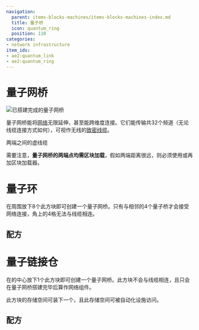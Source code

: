 ```yaml
---
navigation:
  parent: items-blocks-machines/items-blocks-machines-index.md
  title: 量子桥
  icon: quantum_ring
  position: 110
categories:
- network infrastructure
item_ids:
- ae2:quantum_link
- ae2:quantum_ring
---
```


# 量子网桥

![已搭建完成的量子网桥](../assets/diagrams/quantum_bridge_demonstration.png)

量子网桥能将[网络](../ae2-mechanics/me-network-connections.md)无限延伸，甚至能跨维度连接。它们能传输共32个频道（无论线缆连接方式如何），可视作无线的[致密线缆](cables.md#致密线缆)。

<GameScene zoom="4" background="transparent">
  <ImportStructure src="../assets/assemblies/quantum_bridge_internal_structure_1.snbt" />
  <IsometricCamera yaw="195" pitch="30" />
</GameScene>

<GameScene zoom="4" background="transparent">
  <ImportStructure src="../assets/assemblies/quantum_bridge_internal_structure_2.snbt" />

  <BoxAnnotation color="#33dd33" min="1 1 1" max="6 2 3">
        两端之间的虚线缆
  </BoxAnnotation>

  <IsometricCamera yaw="195" pitch="30" />
</GameScene>

需要注意，**量子网桥的两端点均需区块加载**，假如两端距离很远，则必须使用<ItemLink id="spatial_anchor" />或再加区块加载器。

# 量子环

<BlockImage id="quantum_ring" scale="8" />

在<ItemLink id="quantum_link" />周围放下8个此方块即可创建一个量子网桥。只有与<ItemLink id="quantum_ring" />相邻的4个量子桥才会接受网络连接，角上的4格无法与线缆相连。

## 配方

<RecipeFor id="quantum_ring" />

# 量子链接仓

<BlockImage id="quantum_link" scale="8" />

在<ItemLink id="quantum_ring" />的中心放下1个此方块即可创建一个量子网桥。此方块不会与线缆相连，且只会在量子网桥搭建完毕后算作网络组件。

此方块的存储空间可装下一个<ItemLink id="quantum_entangled_singularity" />，且此存储空间可被自动化设施访问。

## 配方

<RecipeFor id="quantum_link" />
